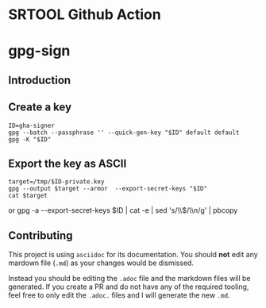# SRTOOL Github Action

# gpg-sign

## Introduction

## Create a key

    ID=gha-signer
    gpg --batch --passphrase '' --quick-gen-key "$ID" default default
    gpg -K "$ID"

## Export the key as ASCII

    target=/tmp/$ID-private.key
    gpg --output $target --armor  --export-secret-keys "$ID"
    cat $target

or
gpg -a --export-secret-keys $ID | cat -e | sed 's/\\$/\\\n/g' | pbcopy

## Contributing

This project is using `asciidoc` for its documentation. You should **not** edit any mardown file (`.md`) as your changes would be dismissed.

Instead you should be editing the `.adoc` file and the markdown files will be generated. If you create a PR and do not have any of the required tooling, feel free to only edit the `.adoc.` files and I will generate the new `.md`.
